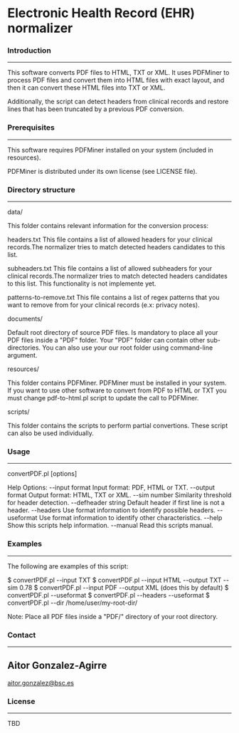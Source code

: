 #  Electronic Health Record (EHR) normalizer     

### Introduction
------------

  This software converts PDF files to HTML, TXT or XML. It  uses 
PDFMiner to process PDF files and convert them into HTML files with 
exact layout, and then it can convert these HTML files into TXT or 
XML. 

  Additionally, the script can detect headers from clinical records 
and restore lines that has been truncated by a previous PDF conversion.
 

### Prerequisites
-------------

  This software requires PDFMiner installed on your system (included in 
resources).

  PDFMiner is distributed under its own license (see LICENSE file).


### Directory structure
-------------------

data/

  This folder contains relevant information for the conversion process:
	
  headers.txt
	This file contains a list of allowed headers for your clinical 
	records.The normalizer tries to match detected headers candidates 
	to this list.

	
  subheaders.txt
	This file contains a list of allowed subheaders for your clinical 
	records.The normalizer tries to match detected headers candidates 
	to this list. This functionality is not implemente yet.

	
  patterns-to-remove.txt
	This file contains a list of regex patterns that you want to remove
	from for your clinical records (e.x: privacy notes).


documents/

  Default root directory of source PDF files. Is mandatory to place all 
your PDF files inside a "PDF" folder. Your "PDF" folder can contain other 
sub-directories. You can also use your our root folder using command-line
argument.


resources/

  This folder contains PDFMiner. PDFMiner must be installed in your
system. If you want to use other software to convert from PDF to HTML
or TXT you must change pdf-to-html.pl script to update the call to
PDFMiner.


scripts/

  This folder contains the scripts to perform partial convertions. These
script can also be used individually.
 

### Usage
-----

 convertPDF.pl [options] 

  Help Options:
   --input format      Input format: PDF, HTML or TXT.
   --output format     Output format: HTML, TXT or XML.
   --sim number        Similarity threshold for header detection.
   --defheader string  Default header if first line is not a header.
   --headers           Use format information to identify possible headers.
   --useformat         Use format information to identify other characteristics.
   --help              Show this scripts help information.
   --manual            Read this scripts manual.


### Examples
--------

  The following are examples of this script:

   $ convertPDF.pl --input TXT
   $ convertPDF.pl --input HTML --output TXT --sim 0.78
   $ convertPDF.pl --input PDF --output XML (does this by default)
   $ convertPDF.pl --useformat
   $ convertPDF.pl --headers --useformat
   $ convertPDF.pl --dir /home/user/my-root-dir/

  Note: Place all PDF files inside a "PDF/" directory of your root
directory.



### Contact
------

 Aitor Gonzalez-Agirre
 --
 aitor.gonzalez@bsc.es



### License
-------

TBD

